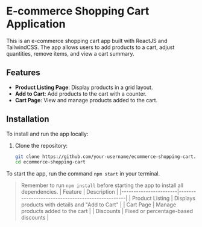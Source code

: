 # E-commerce Shopping Cart Application

This is an e-commerce shopping cart app built with ReactJS and TailwindCSS. The app allows users to add products to a cart, adjust quantities, remove items, and view a cart summary.

## Features
- **Product Listing Page**: Display products in a grid layout.
- **Add to Cart**: Add products to the cart with a counter.
- **Cart Page**: View and manage products added to the cart.

## Installation

To install and run the app locally:

1. Clone the repository:
   ```bash
   git clone https://github.com/your-username/ecommerce-shopping-cart.git
   cd ecommerce-shopping-cart
To start the app, run the command `npm start` in your terminal.
> Remember to run `npm install` before starting the app to install all dependencies.
| Feature               | Description                                      |
|-----------------------|--------------------------------------------------|
| Product Listing       | Displays products with details and "Add to Cart" |
| Cart Page             | Manage products added to the cart                |
| Discounts             | Fixed or percentage-based discounts              |
